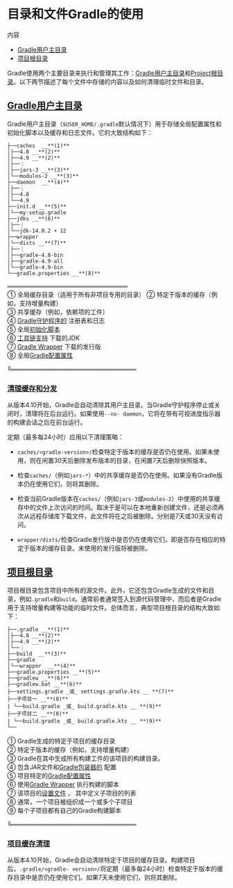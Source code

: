 # 目录和文件Gradle的使用


内容

  * [Gradle用户主目录](#Gradle%E7%94%A8%E6%88%B7%E4%B8%BB%E7%9B%AE%E5%BD%95)
  * [项目根目录](#%E9%A1%B9%E7%9B%AE%E6%A0%B9%E7%9B%AE%E5%BD%95)

Gradle使用两个主要目录来执行和管理其工作：[Gradle用户主目录](#Gradle%E7%94%A8%E6%88%B7%E4%B8%BB%E7%9B%AE%E5%BD%95)和[Project根目录](#%E9%A1%B9%E7%9B%AE%E6%A0%B9%E7%9B%AE%E5%BD%95)。以下两节描述了每个文件中存储的内容以及如何清理临时文件和目录。

## [Gradle用户主目录](#Gradle%E7%94%A8%E6%88%B7%E4%B8%BB%E7%9B%AE%E5%BD%95)

Gradle用户主目录（`$USER_HOME/.gradle`默认情况下）用于存储全局配置属性和初始化脚本以及缓存和日志文件。它的大致结构如下：

    
    
    ├──caches  __**(1)**
    │├──4.8 __**(2)**
    │├──4.9 __**(2)**
    │├──⋮
    │├──jars-3 __**(3)**
    │└──modules-2 __**(3)**
    ├──daemon  __**(4)**
    │├──⋮
    │├──4.8
    │└──4.9
    ├──init.d __**(5)**
    │└──my-setup.gradle
    ├──jdks __**(6)**
    │├──⋮
    │└──jdk-14.0.2 + 12
    ├──wrapper
    │└──dists __**(7)**
    │├──⋮
    │├──gradle-4.8-bin
    │├──gradle-4.9-all
    │└──gradle-4.9-bin
    └──gradle.properties __**(8)**
    
════════════════════════════    
①  全局缓存目录（适用于所有非项目专用的目录） 
②  特定于版本的缓存（例如，支持增量构建）  
③  共享缓存（例如，依赖项的工件）  
④ [Gradle守护程序的](/md/Gradle守护程序.md#gradle_daemon) 注册表和日志[](/md/Gradle守护程序.md#gradle_daemon)  
⑤ 全局[初始化脚本](/md/初始化脚本.md#init_scripts)  
⑥ [工具链支持](/md/JVM%E9%A1%B9%E7%9B%AE%E7%9A%84%E5%B7%A5%E5%85%B7%E9%93%BE.md%23%E8%87%AA%E5%8A%A8%E9%85%8D%E7%BD%AE) 下载的JDK[](/md/JVM%E9%A1%B9%E7%9B%AE%E7%9A%84%E5%B7%A5%E5%85%B7%E9%93%BE.md%23%E8%87%AA%E5%8A%A8%E9%85%8D%E7%BD%AE)  
⑦  [Gradle Wrapper](/md/gradle_wrapper.md#gradle_wrapper) 下载的发行版[](/md/gradle_wrapper.md#gradle_wrapper)  
⑧ 全局[Gradle配置属性](/md/Gradle%E7%8E%AF%E5%A2%83%E6%90%AD%E5%BB%BA.md%23Gradle%E5%B1%9E%E6%80%A7)  

╚═════════════════════════════    
### [清理缓存和分发](#%E6%B8%85%E7%90%86%E7%BC%93%E5%AD%98%E5%92%8C%E5%88%86%E5%8F%91)

从版本4.10开始，Gradle会自动清除其用户主目录。当Gradle守护程序停止或关闭时，清理将在后台运行。如果使用`--no-
daemon`，它将在带有可视进度指示器的构建会话之后在前台运行。

定期（最多每24小时）应用以下清理策略：

  * `caches/<gradle-version>/`检查特定于版本的缓存是否仍在使用。如果未使用，则在闲置30天后删除发布版本的目录，在闲置7天后删除快照版本。

  * 检查`caches/`（例如`jars-*`）中的共享缓存是否仍在使用。如果没有Gradle版本仍在使用它们，则将其删除。

  * 检查当前Gradle版本在`caches/`（例如`jars-3`或`modules-2`）中使用的共享缓存中的文件上次访问的时间。取决于是可以在本地重新创建文件，还是必须再次从远程存储库下载文件，此文件将在之后被删除。分别是7天或30天没有访问。

  * `wrapper/dists/`检查Gradle发行版中是否仍在使用它们，即是否存在相应的特定于版本的缓存目录。未使用的发行版将被删除。

## [项目根目录](#%E9%A1%B9%E7%9B%AE%E6%A0%B9%E7%9B%AE%E5%BD%95)

项目根目录包含项目中所有的源文件。此外，它还包含Gradle生成的文件和目录，例如`.gradle`和`build`。通常前者通常签入到源代码管理中，而后者是Gradle用于支持增量构建等功能的临时文件。总体而言，典型项目根目录的结构大致如下：

    
    
    ├──.gradle __**(1)**
    │├──4.8 __**(2)**
    │├──4.9 __**(2)**
    │└──⋮
    ├──build  __**(3)**
    ├──gradle
    │└──wrapper  __**(4)**
    ├──gradle.properties __**(5)**
    ├──gradlew __**(6)**
    ├──gradlew.bat __**(6)**
    ├──settings.gradle _或_ settings.gradle.kts __ **(7)**
    ├──子项目一 __**(8)**
    | └──build.gradle _或_ build.gradle.kts __ **(9)**
    ├──子项目二 __**(8)**
    | └──build.gradle _或_ build.gradle.kts __ **(9)**
    └──

①  Gradle生成的特定于项目的缓存目录  
②  特定于版本的缓存（例如，支持增量构建）  
③  Gradle在其中生成所有构建工件的该项目的构建目录。  
④ 包含JAR文件和[Gradle包装器的](/md/gradle_wrapper.md#gradle_wrapper) 配置[](/md/gradle_wrapper.md#gradle_wrapper)  
⑤ 项目特定的[Gradle配置属性](/md/Gradle%E7%8E%AF%E5%A2%83%E6%90%AD%E5%BB%BA.md%23Gradle%E5%B1%9E%E6%80%A7)  
⑥  使用[Gradle Wrapper](/md/gradle_wrapper.md#gradle_wrapper) 执行构建的脚本[](/md/gradle_wrapper.md#gradle_wrapper)  
⑦ 该项目的[设置文件](/md/%E6%9E%84%E5%BB%BA%E7%94%9F%E5%91%BD%E5%91%A8%E6%9C%9F.md%23%E8%AE%BE%E5%AE%9A%E6%A1%A3) ， 其中定义子项目的列表  
⑧  通常，一个项目被组织成一个或多个子项目  
⑨  每个子项目都有自己的Gradle构建脚本  
  
╚═════════════════════════════    
### [项目缓存清理](#%E9%A1%B9%E7%9B%AE%E7%BC%93%E5%AD%98%E6%B8%85%E7%90%86)

从版本4.10开始，Gradle会自动清除特定于项目的缓存目录。构建项目后，`.gradle/<gradle-
version>/`将定期（最多每24小时）检查特定于版本的缓存目录中是否仍在使用它们。如果7天未使用它们，则将其删除。

